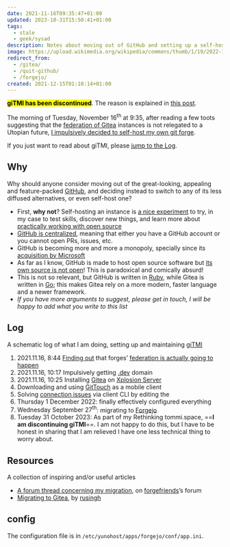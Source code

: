 ```yaml
---
date: 2021-11-16T09:35:47+01:00
updated: 2023-10-31T15:50:41+01:00
tags:
  - stale
  - geek/sysad
description: Notes about moving out of GitHub and setting up a self-hosted Forgejo instance.
image: https://upload.wikimedia.org/wikipedia/commons/thumb/1/19/2022-11-27_Forgejo_by-David-Revoy.jpg/1280px-2022-11-27_Forgejo_by-David-Revoy.jpg
redirect_from:
  - /gitea/
  - /quit-github/
  - /forgejo/
created: 2021-12-15T01:18:14+01:00
---
```

<div class='red box'>
	<mark><strong>giTMI has been discontinued</strong></mark>. The reason is explained in <a href='https://tommi.space/v2' target='_blank' title='Rethinking tommi.space'>this post</a>.
</div>

The morning of <time datetime='2021-11-16T09:34:47+01:00'>Tuesday, November 16<sup>th</sup> at 9:35</time>, after reading a few toots suggesting that the [federation of Gitea](https://forgefriends.org 'ForgeFriends website') instances is not relegated to a Utopian future, [I impulsively decided to self-host my own git forge](https://mastodon.uno/@tommi/107286030559967130 'Tommi’s toot about self-hosting his own git forge').

If you just want to read about giTMI, please [jump to the Log](#Log 'Jump to the Log section').

## Why

Why should anyone consider moving out of the great-looking, appealing and feature-packed [GitHub](https://github.com), and deciding instead to switch to any of its less diffused alternatives, or even self-host one?

- First, **why not**? Self-hosting an instance is [a nice experiment](https://rusingh.com/github-codeberg-gitea-migrations '“GitHub to Codeberg to… Gitea?” on Ru Singh’s blog') to try, in my case to test skills, discover new things, and learn more about [practically working with open source](https://leanpub.com/contributetoopensource-therightway '“Contribute to opensource: the right way„ by Daniele Scasciafratte')
- [GitHub is centralized](https://fosstodon.org/@yarmo/107263376066057557 'Toot about GitHub centralization, on Fossdon'), meaning that either you have a GitHub account or you cannot open PRs, issues, etc.
- GitHub is becoming more and more a monopoly, specially since its [acquisition by Microsoft](https://en.wikipedia.org/wiki/GitHub#Acquisition_by_Microsoft '“Acquisition by Microsoft„ subsection of GitHub Wikipedia page')
- As far as I know, GitHub is made to host open source software but <u>its own source is not open</u>! This is paradoxical and comically absurd!
- This is not so relevant, but GitHub is written in [Ruby](https://www.ruby-lang.org 'Ruby’s official website'), while Gitea is written in [Go](https://golang.org/ 'Go’s official website'); this makes Gitea rely on a more modern, faster language and a newer framework.
- *If you have more arguments to suggest, please get in touch, I will be happy to add what you write to this list*

## Log

A schematic log of what I am doing, setting up and maintaining [giTMI](https://web.archive.org/https://.dev/explore/repos 'Archived homepage of giTMI.dev')

1. <time datetime='2021-11-16T08:44:40+01:00'>2021.11.16, 8:44</time> [Finding out](https://mastodon.uno/@tommi/107285620570565058 'My toot after finding out that forgefriends is being funded and developed') that forges’ [federation is actually going to happen](https://web.archive.org/web/20211006041529/https://social.gitea.io/@gitea/107006650861897944 'Gitea’s toot announcing the achievement of a first step towards federation')
2. <time datetime='2021-11-16T10:17:40+01:00'>2021.11.16, 10:17</time> Impulsively getting [.dev](https://.dev 'giTMI') domain
3. <time datetime='2021-11-16T10:25:40+01:00'>2021.11.16, 10:25</time> Installing [Gitea](https://gitea.com 'Gitea official website') on [Xplosion Server](Nebuchadnezzar.md)
4. Downloading and using [GitTouch](https://github.com/git-touch/git-touch 'git-touch on GitHub') as a mobile client
5. Solving [connection issues](https://web.archive.org/web/20220519180049/https://forum.forgefriends.org/t/migrating-from-github-to-self-hosted-gitea/486/4 'Error reported on Forgefriends forum') via client CLI by editing the
6. <time datetime='2022-12-01T11:00:19+01:00'>Thursday 1 December 2022</time>: finally effectively configured everything
7. <time datetime='2023-09-27T19:05:06+02:00'>Wednesday September 27<sup>th</sup></time>: migrating to [Forgejo](https://forgejo.org 'Forgejo')
8. <time datetime='2023-10-31T14:28:19+01:00'>Tuesday 31 October 2023</time>: As part of my Rethinking tommi.space, ==**I am discontinuing giTMI**==. I am not happy to do this, but I have to be honest in sharing that I am relieved I have one less technical thing to worry about.

## Resources

A collection of inspiring and/or useful articles

- [A forum thread concerning my migration](https://web.archive.org/web/20220519180049/https://forum.forgefriends.org/t/migrating-from-github-to-self-hosted-gitea/486 'Migrating from GitHub to self-hosted Gitea'), on [forgefriends](https://forgefriends.org 'forgefriends')’s forum
- [Migrating to Gitea](https://rusingh.com/github-codeberg-gitea-migrations '“GitHub to Codeberg to… Gitea?” on Ru Singh’s blog'), by [rusingh](https://rusingh.com 'Ru Singh’s personal website')

## config

The configuration file is in `/etc/yunohost/apps/forgejo/conf/app.ini`.
